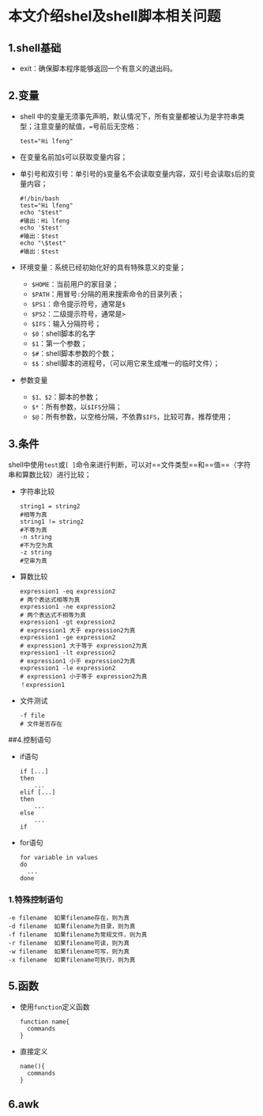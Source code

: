 # 本文介绍shel及shell脚本相关问题

## 1.shell基础

- exit：确保脚本程序能够返回一个有意义的退出码。 

## 2.变量

- shell 中的变量无须事先声明，默认情况下，所有变量都被认为是字符串类型；注意变量的赋值，`=`号前后无空格：

  ```shell
  test="Hi lfeng"
  ```

- 在变量名前加`$`可以获取变量内容；

- 单引号和双引号：单引号的`$`变量名不会读取变量内容，双引号会读取`$`后的变量内容；

  ```shell
  #!/bin/bash
  test="Hi lfeng"
  echo "$test"			
  #输出：Hi lfeng
  echo '$test'
  #输出：$test
  echo "\$test"
  #输出：$test
  ```

- 环境变量：系统已经初始化好的具有特殊意义的变量；
  - `$HOME`：当前用户的家目录；
  - `$PATH`：用冒号`:`分隔的用来搜索命令的目录列表；
  - `$PS1`：命令提示符号，通常是`$`
  - `$PS2`：二级提示符号，通常是`>`
  - `$IFS`：输入分隔符号；
  - `$0`：shell脚本的名字
  - `$1`：第一个参数；
  - `$#`：shell脚本参数的个数；
  - `$$`：shell脚本的进程号，（可以用它来生成唯一的临时文件）；

- 参数变量

  - `$1、$2`：脚本的参数；
  - `$*`：所有参数，以`$IFS`分隔；
  - `$@`：所有参数，以空格分隔，不依靠`$IFS`，比较可靠，推荐使用；

## 3.条件

shell中使用`test`或`[ ]`命令来进行判断，可以对==文件类型==和==值==（字符串和算数比较）进行比较；

- 字符串比较

  ```shell
  string1 = string2
  #相等为真
  string1 != string2
  #不等为真
  -n string
  #不为空为真
  -z string
  #空串为真
  ```

- 算数比较

  ```shell
  expression1 -eq expression2
  # 两个表达式相等为真
  expression1 -ne expression2
  # 两个表达式不相等为真
  expression1 -gt expression2
  # expression1 大于 expression2为真
  expression1 -ge expression2
  # expression1 大于等于 expression2为真
  expression1 -lt expression2
  # expression1 小于 expression2为真
  expression1 -le expression2
  # expression1 小于等于 expression2为真
  ！expression1
  ```

- 文件测试

  ```shell
  -f file
  # 文件是否存在
  ```

##4.控制语句

  - if语句

    ```shell
    if [...]
    then
        ...
    elif [...]
    then
        ...
    else
        ...
    if
    ```

- for语句

  ```shell
  for variable in values
  do
  	...
  done
  ```

### 1.特殊控制语句

```shell
-e filename  如果filename存在，则为真
-d filename  如果filename为目录，则为真
-f filename  如果filename为常规文件，则为真
-r filename  如果filename可读，则为真
-w filename  如果filename可写，则为真
-x filename  如果filename可执行，则为真
```

## 5.函数

- 使用`function`定义函数

  ```shell
  function name{
    commands
  }
  ```

- 直接定义

  ```shell
  name(){
    commands
  }
  ```

## 6.awk

